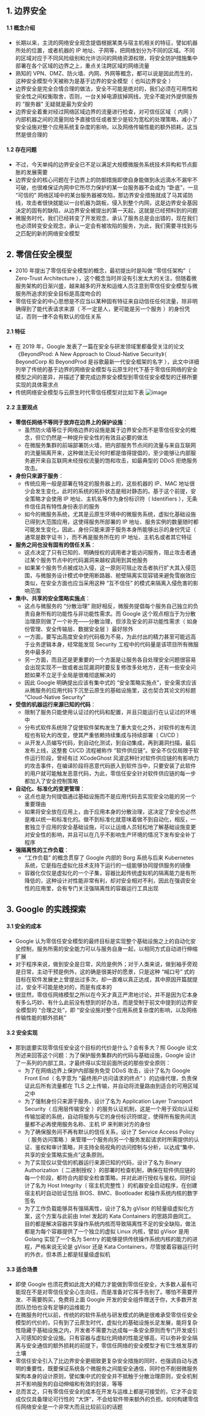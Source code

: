 ## 1. 边界安全

#### 1.1 概念介绍

- 长期以来，主流的网络安全观念提倡根据某类与宿主机相关的特征，譬如机器所处的位置，或者机器的 IP 地址、子网等，把网络划分为不同的区域。不同的区域对应于不同风险级别和允许访问的网络资源权限，将安全防护措施集中部署在各个区域的边界之上，重点关注跨区域的网络流量
- 熟知的 VPN、DMZ、防火墙、内网、外网等概念，都可以说是因此而生的，这种安全模型今天被称为是基于边界的安全模型（ 也叫边界安全 ）
- 边界安全是完全合情合理的做法，安全不可能是绝对的，我们必须在可用性和安全性之间权衡取舍，否则，一台关掉电源拔掉网线，完全不能对外提供服务的 “服务器” 无疑就是最为安全的
- 边界安全着重对经过网络区域边界的流量进行检查，对可信任区域（ 内网 ）内部机器之间的流量则给予直接信任或者至少是较为宽松的处理策略，减小了安全设施对整个应用系统复杂度的影响，以及网络传输性能的额外损耗，这当然是很合理的

#### 1.2 存在问题

- 不过，今天单纯的边界安全已不足以满足大规模微服务系统技术异构和节点膨胀的发展需要
- 边界安全的核心问题在于边界上的防御措施即使自身能做到永远滴水不漏牢不可破，也很难保证内网中它所尽力保护的某一台服务器不会成为 “卧底”，一旦 “可信的” 网络区域中的某台服务器被攻陷，那边界安全措施就成了马其诺防线，攻击者很快就能以一台机器为跳板，侵入到整个内网，这是边界安全基因决定的固有的缺陷，从边界安全被提出的第一天起，这就是已经预料到的问题
- 微服务时代，我们已经转变了开发观念，承认了服务总是会出错的，现在我们也必须转变安全观念，承认一定会有被攻陷的服务，为此，我们需要寻找到与之匹配的新的网络安全模型

## 2. 零信任安全模型

- 2010 年提出了零信任安全模型的概念，最初提出时是叫做 “零信任架构”（ Zero-Trust Architecture ），这个概念当时并没有引发太大的关注，但随着微服务架构的日渐兴盛，越来越多的开发和运维人员注意到零信任安全模型与微服务所追求的安全目标是高度吻合的
- 零信任安全的中心思想是不应当以某种固有特征来自动信任任何流量，除非明确得到了能代表请求来源（ 不一定是人，更可能是另一个服务 ）的身份凭证，否则一律不会有默认的信任关系

#### 2.1 特征

- 在 2019 年，Google 发表了一篇在安全与研发领域里都备受关注的论文《BeyondProd: A New Approach to Cloud-Native Security》（ BeyondCorp 和 BeyondProd 是谷歌最新一代安全框架的名字 ），此文中详细列举了传统的基于边界的网络安全模型与云原生时代下基于零信任网络的安全模型之间的差异，并描述了要完成边界安全模型到零信任安全模型的迁移所要实现的具体需求点
- 传统网络安全模型与云原生时代零信任模型对比如下表
  ![image](https://github.com/user-attachments/assets/7208dc8d-87bf-4f31-9deb-f6fc9a2243de)

#### 2.2 主要观点

- **零信任网络不等同于放弃在边界上的保护设施**：
  - 虽然防火墙等位于网络边界的设施是属于边界安全而不是零信任安全的概念，但它仍然是一种提升安全性的有效且必要的做法
  - 在微服务集群的前端部署防火墙，把内部服务节点间的流量与来自互联网的流量隔离开来，这种做法无论何时都是值得提倡的，至少能够让内部服务避开来自互联网未经授权流量的饱和攻击，如最典型的 DDoS 拒绝服务攻击。
- **身份只来源于服务**：
  - 传统应用一般是部署在特定的服务器上的，这些机器的 IP、MAC 地址很少会发生变化，此时的系统的拓扑状态是相对静态的。基于这个前提，安全策略才会使用 IP 地址、主机名等作为身份标识符（ Identifiers ），无条件信任具有特性身份表示的服务
  - 如今的微服务系统，尤其是云原生环境中的微服务系统，虚拟化基础设施已得到大范围应用，这使得服务所部署的 IP 地址、服务实例的数量随时都可能发生变化，因此，身份只能来源于服务本身所能够出示的身份凭证（ 通常是数字证书 ），而不再是服务所在的 IP 地址、主机名或者其它特征
- **服务之间也没有固有的信任关系**：
  - 这点决定了只有已知的、明确授权的调用者才能访问服务，阻止攻击者通过某个服务节点中的代码漏洞来越权调用到其他服务
  - 如果某个服务节点被成功入侵，这一原则可阻止攻击者执行扩大其入侵范围，与微服务设计模式中使用断路器、舱壁隔离实现容错来避免雪崩效应类似，在安全方面也应当采用这种 “互不信任” 的模式来隔离入侵危害的影响范围
- **集中、共享的安全策略实施点**：
  - 这点与微服务的 “分散治理” 刚好相反，微服务提倡每个服务自己独立的负责自身所有的功能性与非功能性需求。而 Google 这个观点相当于为分散治理原则做了一个补充——分散治理，但涉及安全的非功能性需求（ 如身份管理、安全传输层、数据安全层 ）最好除外
  - 一方面，要写出高度安全的代码极为不易，为此付出的精力甚至可能远高于业务逻辑本身，经常能发现 Security 工程中的代码量是该项目所有微服务中最多的
  - 另一方面，而且还是更重要的一个方面是让服务各自处理安全问题很容易会出现实现不一致或者出现漏洞时要反复修改多处地方，还有一些安全问题如果不立足于全局是很难彻底解决的
  - 因此 Google 明确提出应该有集中式的 “安全策略实施点”，安全需求应该从微服务的应用代码下沉至云原生的基础设施里，这也契合其论文的标题 “Cloud-Native Security”
- **受信的机器运行来源已知的代码**：
  - 限制了服务只能使用认证过的代码和配置，并且只能运行在认证过的环境中
  - 分布式软件系统除了促使软件架构发生了重大变化之外，对软件的发布流程也有较大的改变，使其严重依赖持续集成与持续部署（ CI/CD ）
  - 从开发人员编写代码，到自动化测试，到自动集成，再到漏洞扫描，最后发布上线，这整套 CI/CD 流程被称作 “软件供应链”。安全不仅仅局限于软件运行阶段，曾经有过 XCodeGhost 风波这种针对软件供应链的有影响力的攻击事件，在编译阶段将恶意代码嵌入到软件当中，只要安装了此软件的用户就可能触发恶意代码，为此，零信任安全针对软件供应链的每一步都加入了安全控制策略
- **自动化、标准化的变更管理**：
  - 这点也是为何提倡通过基础设施而不是应用代码去实现安全功能的另一个重要理由
  - 如果将安全放在应用上，由于应用本身的分散治理，这决定了安全也必然是难以统一和标准化的。做不到标准化就意味着做不到自动化，相反，一套独立于应用的安全基础设施，可以让运维人员轻松地了解基础设施变更对安全性的影响，并且可以在几乎不影响生产环境的情况下发布安全补丁程序
- **强隔离性的工作负载**：
  - “工作负载” 的概念贯穿了 Google 内部的 Borg 系统与后来 Kubernetes 系统，它是指在虚拟化技术支持下运行的一组能够协同提供服务的镜像
  - 容器化仅仅是虚拟化的一个子集，容器比起传统虚拟机的隔离能力是有所降低的，这种设计对性能非常有利，却对安全相对不利，因此在强调安全性的应用里，会有专门关注强隔离性的容器运行工具出现

## 3. Google 的实践探索

#### 3.1 安全的成本

- Google 认为零信任安全模型的最终目标是实现整个基础设施之上的自动化安全控制，服务所需的安全能力可以与服务自身一起，以相同方式自动进行伸缩扩展
- 对于程序来说，做到安全是日常，风险是例外；对于人类来说，做到袖手旁观是日常，主动干预是例外，这的确是很美好的愿景，只是这种 “喊口号” 式的目标在软件发展史上曾提出过多次，却一直难以真正达成，其中原因开篇就提过，安全不可能是绝对的，而是有成本的
- 很显然，零信任网络模型之所以在今天才真正严肃地讨论，并不是因为它本身有多么巧妙、有什么此前没有想到的好办法，而是受制于前文中提到的边界安全模型的 “合理之处”，即 “安全设施对整个应用系统复杂度的影响，以及网络传输性能的额外损耗”

#### 3.2 安全实现

- 那到底要实现零信任安全这个目标的代价是什么？会有多大？照 Google 论文所述来回答这个问题：为了保护服务集群内的代码与基础设施，Google 设计了一系列的内部工具，才最终得以实现前面所说的那些安全原则：
  - 为了在网络边界上保护内部服务免受 DDoS 攻击，设计了名为 Google Front End（ 名字意为 “最终用户访问请求的终点” ）的边缘代理，负责保证此后所有流量都在 TLS 之上传输，并自动将流量路由到适合的可用区域之中
  - 为了强制身份只来源于服务，设计了名为 Application Layer Transport Security（ 应用层传输安全 ）的服务认证机制，这是一个用于双向认证和传输加密的系统，自动将服务与它的身份标识符绑定，使得所有服务间流量都不必再使用服务名称、主机 IP 来判断对方的身份
  - 为了确保服务间不再有默认的信任关系，设计了 Service Access Policy（ 服务访问策略 ）来管理一个服务向另一个服务发起请求时所需提供的认证、鉴权和审计策略，并支持全局视角的访问控制与分析，以达成“集中、共享的安全策略实施点”这条原则。
  - 为了实现仅以受信的机器运行来源已知的代码，设计了名为 Binary Authorization（ 二进制授权 ）的部署时检查机制，确保在软件供应链的每一个阶段，都符合内部安全检查策略，并对此进行授权与鉴权。同时设计了名为 Host Integrity（ 宿主机完整性 ）的机器安全启动程序，在创建宿主机时自动验证包括 BIOS、BMC、Bootloader 和操作系统内核的数字签名
  - 为了工作负载能够具有强隔离性，设计了名为 gVisor 的轻量级虚拟化方案，这个方案与此前由 Intel 发起的 Kata Containers 的思路异曲同工。目的都是解决容器共享操作系统内核而导致隔离性不足的安全缺陷，做法都是为每个容器提供了一个独立的虚拟 Linux 内核，譬如 gVisor 是用 Golang 实现了一个名为 Sentry 的能够提供传统操作系统内核的能力的进程，严格来说无论是 gVisor 还是 Kata Containers，尽管披着容器运行时的外衣，但本质上都是轻量级虚拟机

#### 3.3 适合场景

- 即使 Google 也须花费如此庞大的精力才能做到零信任安全，大多数人最有可能现在不是对零信任安全心生向往，而是准备对它挥手告别了。哪怕不需要开发、不需要购买，免费将上面 Google 开发的安全组件赠送于你，大多数开发团队恐怕也没有足够的运维能力
- 在微服务时代以前，传统的的软件系统与研发模式的确是很难承受零信任安全模型的代价的，只有到了云原生时代，虚拟化的基础设施长足发展，能将复杂性隐藏于基础设施之内，开发者不需要为达成每一条安全原则而专门开发或引入可感知的安全设施。只有容器与虚拟化网络的性能足够高，可以弥补安全隔离与安全通信的额外损耗的前提下，零信任网络的安全模型才有它生根发芽的土壤
- 零信任安全引入了比边界安全更细致更复杂安全措施的同时，也强调自动与透明的重要性，既要保证系统各个微服务之间能安全通信，同时也不削弱微服务架构本身的设计原则，譬如集中式的安全并不抵触于分散治理原则，安全机制并不影响服务的自动伸缩和有效的封装，等等
- 总而言之，只有零信任安全的成本在开发与运维上都是可接受的，它才不会变成仅仅具备理论可行性的 “大饼”，不会给软件带来额外的负担。如何构建零信任网络安全是一个非常大而且比较前沿的话题

